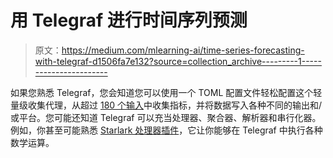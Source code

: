 # 用 Telegraf 进行时间序列预测

> 原文：<https://medium.com/mlearning-ai/time-series-forecasting-with-telegraf-d1506fa7e132?source=collection_archive---------1----------------------->

如果您熟悉 Telegraf，您会知道您可以使用一个 TOML 配置文件轻松配置这个轻量级收集代理，从超过 [180 个输入](https://github.com/influxdata/telegraf/tree/master/plugins/inputs)中收集指标，并将数据写入各种不同的输出和/或平台。您可能还知道 Telegraf 可以充当处理器、聚合器、解析器和串行化器。例如，你甚至可能熟悉 [Starlark 处理器插件](https://www.influxdata.com/blog/how-use-starlark-telegraf/)，它让你能够在 Telegraf 中执行各种数学运算。